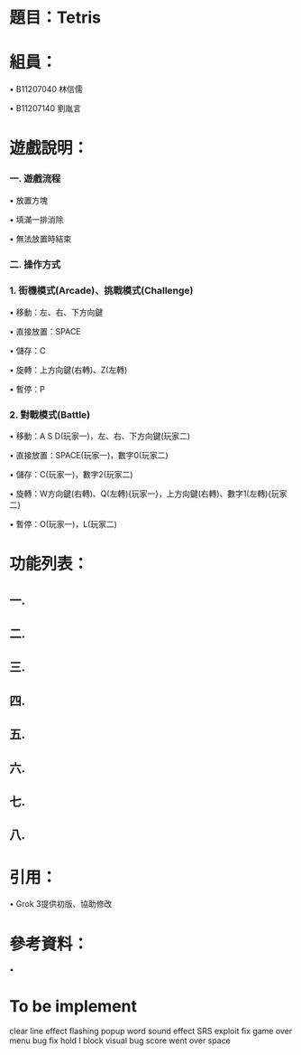 # 題目：Tetris

# 組員：
• B11207040 林信儒

• B11207140 劉胤言
# 遊戲說明：
  ### 一. 遊戲流程
 
  • 放置方塊

  • 填滿一排消除
  
  • 無法放置時結束
  
  ### 二. 操作方式
 
  ### 1. 街機模式(Arcade)、挑戰模式(Challenge)

   • 移動：左、右、下方向鍵

   • 直接放置：SPACE
   
   • 儲存：C
   
   • 旋轉：上方向鍵(右轉)、Z(左轉)
   
   • 暫停：P
   
  ### 2. 對戰模式(Battle)

   • 移動：A S D(玩家一)，左、右、下方向鍵(玩家二)

   • 直接放置：SPACE(玩家一)，數字0(玩家二)
   
   • 儲存：C(玩家一)，數字2(玩家二)
   
   • 旋轉：W方向鍵(右轉)、Q(左轉){玩家一}，上方向鍵(右轉)、數字1(左轉){玩家二}
   
   • 暫停：O(玩家一)，L(玩家二)
   
# 功能列表：

## 一. 

## 二. 

## 三. 

## 四. 

## 五. 

## 六. 

## 七. 

## 八. 

# 引用：
• Grok 3提供初版、協助修改

# 參考資料：
• 
# To be implement
clear line effect
    flashing
    popup word 
sound effect
SRS exploit fix
game over menu
bug fix
    hold I block visual bug
    score went over space
